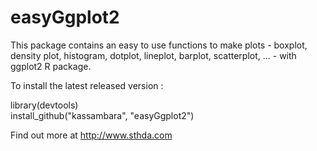 easyGgplot2
===========

This package contains an easy to use functions to make plots - boxplot, density plot, histogram, dotplot, lineplot, barplot, scatterplot, ... - with ggplot2 R package.

To install the latest released version :

library(devtools)<br/>
install_github("kassambara", "easyGgplot2")

Find out more at http://www.sthda.com
